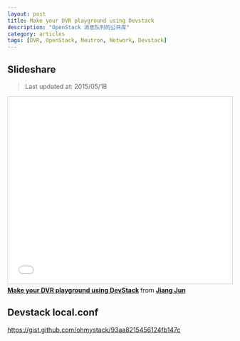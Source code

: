 ```yaml
---
layout: post
title: Make your DVR playground using Devstack
description: "OpenStack 消息队列的公共库"
category: articles
tags: [DVR, OpenStack, Neutron, Network, Devstack]
---
```


## Slideshare

> Last updated at: 2015/05/18

<iframe src="//www.slideshare.net/slideshow/embed_code/key/67l5VSWOWgWuKd" width="510" height="420" frameborder="0" marginwidth="0" marginheight="0" scrolling="no" style="border:1px solid #CCC; border-width:1px; margin-bottom:5px; max-width: 100%;" allowfullscreen> </iframe> <div style="margin-bottom:5px"> <strong> <a href="//www.slideshare.net/jiangjun1990/make-your-dvr-playground-using-devstack" title="Make your DVR playground using DevStack" target="_blank">Make your DVR playground using DevStack</a> </strong> from <strong><a href="//www.slideshare.net/jiangjun1990" target="_blank">Jiang Jun</a></strong> </div>

## Devstack local.conf

https://gist.github.com/ohmystack/93aa8215456124fb147c

